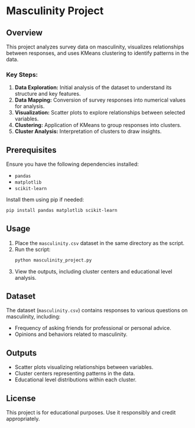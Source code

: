# Masculinity Project

## Overview

This project analyzes survey data on masculinity, visualizes relationships between responses, and uses KMeans clustering to identify patterns in the data.

### Key Steps:
1. **Data Exploration:** Initial analysis of the dataset to understand its structure and key features.
2. **Data Mapping:** Conversion of survey responses into numerical values for analysis.
3. **Visualization:** Scatter plots to explore relationships between selected variables.
4. **Clustering:** Application of KMeans to group responses into clusters.
5. **Cluster Analysis:** Interpretation of clusters to draw insights.

## Prerequisites

Ensure you have the following dependencies installed:
- `pandas`
- `matplotlib`
- `scikit-learn`

Install them using pip if needed:
```bash
pip install pandas matplotlib scikit-learn
```

## Usage

1. Place the `masculinity.csv` dataset in the same directory as the script.
2. Run the script:
   ```bash
   python masculinity_project.py
   ```
3. View the outputs, including cluster centers and educational level analysis.

## Dataset

The dataset (`masculinity.csv`) contains responses to various questions on masculinity, including:
- Frequency of asking friends for professional or personal advice.
- Opinions and behaviors related to masculinity.

## Outputs

- Scatter plots visualizing relationships between variables.
- Cluster centers representing patterns in the data.
- Educational level distributions within each cluster.

## License

This project is for educational purposes. Use it responsibly and credit appropriately.

